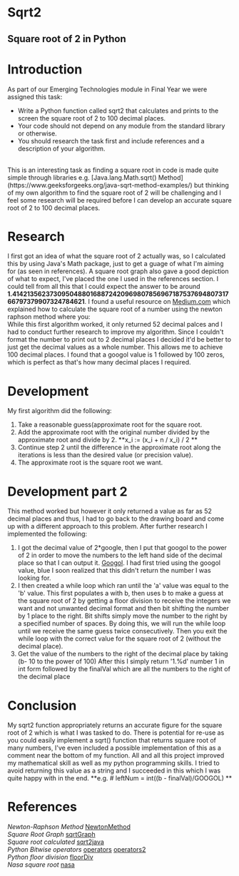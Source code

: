 # Sqrt2
## Square root of 2 in Python

# Introduction
As part of our Emerging Technologies module in Final Year we were assigned this task:
- Write a Python function called sqrt2 that calculates and prints to the screen the square root of 2 to 100 decimal places. 
- Your code should not depend on any module from the standard library or otherwise. 
- You should research the task first and include references and a description of your algorithm.
<br/>
This is an interesting task as finding a square root in code is made quite simple through libraries e.g. [Java.lang.Math.sqrt() Method](https://www.geeksforgeeks.org/java-sqrt-method-examples/) but thinking of my own algorithm to find the square root of 2 will be challenging and I feel some research will be required before I can develop an accurate square root of 2 to 100 decimal places.

# Research
I first got an idea of what the square root of 2 actually was, so I calculated this by using Java's Math package, just to get a guage of what I'm aiming for (as seen in references). A square root graph also gave a good depiction of what to expect, I've placed the one I used in the references section. I could tell from all this that I could expect the answer to be around **1.4142135623730950488016887242096980785696718753769480731766797379907324784621**. I found a useful resource on [Medium.com](https://medium.com/@surajregmi/how-to-calculate-the-square-root-of-a-number-newton-raphson-method-f8007714f64/) which explained how to calculate the square root of a number using the newton raphson method where you:<br/>
While this first algorithm worked, it only returned 52 decimal palces and I had to conduct further research to improve my algorithm.
Since I couldn't format the number to print out to 2 decimal places I decided it'd be better to just get the decimal values as a whole number. This allows me to achieve 100 decimal places.
I found that a googol value is 1 followed by 100 zeros, which is perfect as that's how many decimal places I required.

# Development
My first algorithm did the following:
1. Take a reasonable guess(approximate root for the square root.
2. Add the approximate root with the original number divided by the approximate root and divide by 2.
 **x_i := (x_i + n / x_i) / 2 **
3. Continue step 2 until the difference in the approximate root along the iterations is less than the desired value (or precision value).
4. The approximate root is the square root we want.
# Development part 2
This method worked but however it only returned a value as far as 52 decimal places and thus, I had to go back to the drawing board and come up with a different approach to this problem. After further research I implemented the following:
1. I got the decimal value of 2*google, then I put that googol to the power of 2 in order to move the numbers to the left hand side of the decimal place so that I can output it. [Googol](https://stackoverflow.com/questions/34150400/how-to-enter-a-googol-in-python). I had first tried using the googol value, blue I soon realized that this didn't return the number I was looking for.
2. I then created a while loop which ran until the 'a' value was equal to the 'b' value. This first populates a with b, then uses b to make a guess at the square root of 2 by getting a floor division to receive the integers we want and not unwanted decimal format and then bit shifting the number by 1 place to the right. Bit shifts simply move the number to the right by a specified number of spaces. By doing this, we will run the while loop until we receive the same guess twice consecutively. Then you exit the while loop with the correct value for the square root of 2 (without the decimal place).
3. Get the value of the numbers to the right of the decimal place by taking (b- 10 to the power of 100) After this I simply return '1.%d' number 1 in int form followed by the finalVal which are all the numbers to the right of the decimal place

# Conclusion
My sqrt2 function appropriately returns an accurate figure for the square root of 2 which is what I was tasked to do. There is potential for re-use as you could easily implement a sqrt() function that returns square root of many numbers, I've even included a possible implementation of this as a comment near the bottom of my function. All and all this project improved my mathematical skill as well as my python programming skills. I tried to avoid returning this value as a string and I succeeded in this which I was quite happy with in the end.
**e.g.  # leftNum = int((b - finalVal)/GOOGOL) **

# References
*Newton-Raphson Method*
[NewtonMethod](https://medium.com/@surajregmi/how-to-calculate-the-square-root-of-a-number-newton-raphson-method-f8007714f64)
<br/>
*Square Root Graph*
[sqrtGraph](https://dr282zn36sxxg.cloudfront.net/datastreams/f-d%3A8c5c6810c1b36f67c852caebac576cca1ae2d3f6ad6981b8453f350d%2BIMAGE_TINY%2BIMAGE_TINY.1)
<br/>
*Square root calculated*
[sqrt2java](https://…/3DTest.png)
<br/>
*Python Bitwise operators*
[operators](https://wiki.python.org/moin/BitwiseOperators)
[operators2](https://www.tutorialspoint.com/python/bitwise_operators_example.html)
<br/>
*Python floor division*
[floorDiv](https://python-reference.readthedocs.io/en/latest/docs/operators/floor_division.html)
<br/>
*Nasa square root*
[nasa](https://apod.nasa.gov/htmltest/gifcity/sqrt2.1mil)
<br/>

